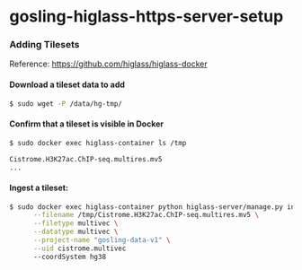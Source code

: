 # gosling-higlass-https-server-setup

### Adding Tilesets
Reference: https://github.com/higlass/higlass-docker

#### Download a tileset data to add
```sh
$ sudo wget -P /data/hg-tmp/
```

#### Confirm that a tileset is visible in Docker
```sh
$ sudo docker exec higlass-container ls /tmp

Cistrome.H3K27ac.ChIP-seq.multires.mv5
...
```

#### Ingest a tileset:
```sh
$ sudo docker exec higlass-container python higlass-server/manage.py ingest_tileset \
      --filename /tmp/Cistrome.H3K27ac.ChIP-seq.multires.mv5 \
      --filetype multivec \
      --datatype multivec \
      --project-name "gosling-data-v1" \
      --uid cistrome.multivec
      --coordSystem hg38
```
